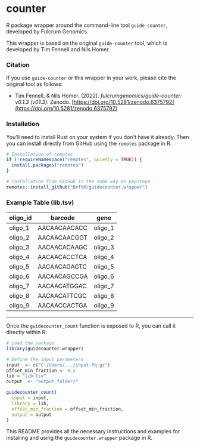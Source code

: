 # counter
R package wrapper around the command-line tool `guide-counter`, developed by Fulcrum Genomics.

This wrapper is based on the original `guide-counter` tool, which is developed by Tim Fennell and Nils Homer.

### Citation

If you use `guide-counter` or this wrapper in your work, please cite the original tool as follows:

- Tim Fennell, & Nils Homer. (2022). *fulcrumgenomics/guide-counter: v0.1.3 (v01.3)*. Zenodo. [https://doi.org/10.5281/zenodo.6375792](https://doi.org/10.5281/zenodo.6375792)

### Installation

You'll need to install Rust on your system if you don't have it already. Then you can install directly from GitHub using the `remotes` package in R.

```r
# Installation of remotes
if (!requireNamespace("remotes", quietly = TRUE)) {
  install.packages("remotes")
}

# Installation from GitHub in the same way as pepitope
remotes::install_github("BrftM/guidecounter.wrapper")
```
### Example Table (lib.tsv)

| oligo_id | barcode          | gene     |
|----------|------------------|----------|
| oligo_1  | AACAACAACACC     | oligo_1  |
| oligo_2  | AACAACAACGGT     | oligo_2  |
| oligo_3  | AACAACACAAGC     | oligo_3  |
| oligo_4  | AACAACACCTCA     | oligo_4  |
| oligo_5  | AACAACAGAGTC     | oligo_5  |
| oligo_6  | AACAACAGCCGA     | oligo_6  |
| oligo_7  | AACAACATGGAC     | oligo_7  |
| oligo_8  | AACAACATTCGC     | oligo_8  |
| oligo_9  | AACAACCACTGA     | oligo_9  |

---

Once the `guidecounter_count` function is exposed to R, you can call it directly within R:

```r
# Load the package
library(guidecounter.wrapper)

# Define the input parameters
input  <- c("C:/Users/.../input.fq.gz")
offset_min_fraction <- 0.2
lib = "lib.tsv"
output  <- "output_folder/"

guidecounter_count(
  input = input,
  library = lib,
  offset_min_fraction = offset_min_fraction,
  output = output
)
```
This README provides all the necessary instructions and examples for installing and using the `guidecounter.wrapper` package in R.